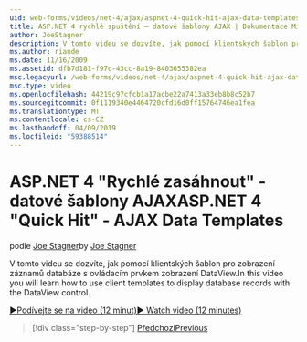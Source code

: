 ```yaml
---
uid: web-forms/videos/net-4/ajax/aspnet-4-quick-hit-ajax-data-templates
title: ASP.NET 4 rychlé spuštění – datové šablony AJAX | Dokumentace Microsoftu
author: JoeStagner
description: V tomto videu se dozvíte, jak pomocí klientských šablon pro zobrazení záznamů databáze s ovládacím prvkem zobrazení DataView.
ms.author: riande
ms.date: 11/16/2009
ms.assetid: dfb7d181-f97c-43cc-8a19-8403655382ea
msc.legacyurl: /web-forms/videos/net-4/ajax/aspnet-4-quick-hit-ajax-data-templates
msc.type: video
ms.openlocfilehash: 44219c97cfcb1a17acbe22a7413a33eb8b8c52b7
ms.sourcegitcommit: 0f1119340e4464720cfd16d0ff15764746ea1fea
ms.translationtype: MT
ms.contentlocale: cs-CZ
ms.lasthandoff: 04/09/2019
ms.locfileid: "59388514"
---
```

# <a name="aspnet-4-quick-hit---ajax-data-templates"></a><span data-ttu-id="5fd55-103">ASP.NET 4 "Rychlé zasáhnout" - datové šablony AJAX</span><span class="sxs-lookup"><span data-stu-id="5fd55-103">ASP.NET 4 "Quick Hit" - AJAX Data Templates</span></span>

<span data-ttu-id="5fd55-104">podle [Joe Stagner](https://github.com/JoeStagner)</span><span class="sxs-lookup"><span data-stu-id="5fd55-104">by [Joe Stagner](https://github.com/JoeStagner)</span></span>

<span data-ttu-id="5fd55-105">V tomto videu se dozvíte, jak pomocí klientských šablon pro zobrazení záznamů databáze s ovládacím prvkem zobrazení DataView.</span><span class="sxs-lookup"><span data-stu-id="5fd55-105">In this video you will learn how to use client templates to display database records with the DataView control.</span></span> 

[<span data-ttu-id="5fd55-106">&#9654;Podívejte se na video (12 minut)</span><span class="sxs-lookup"><span data-stu-id="5fd55-106">&#9654; Watch video (12 minutes)</span></span>](https://channel9.msdn.com/Blogs/ASP-NET-Site-Videos/aspnet-4-quick-hit-ajax-data-templates)

> [!div class="step-by-step"]
> [<span data-ttu-id="5fd55-107">Předchozí</span><span class="sxs-lookup"><span data-stu-id="5fd55-107">Previous</span></span>](aspnet-4-quick-hit-jquery-syntax-for-microsoft-ajax.md)
